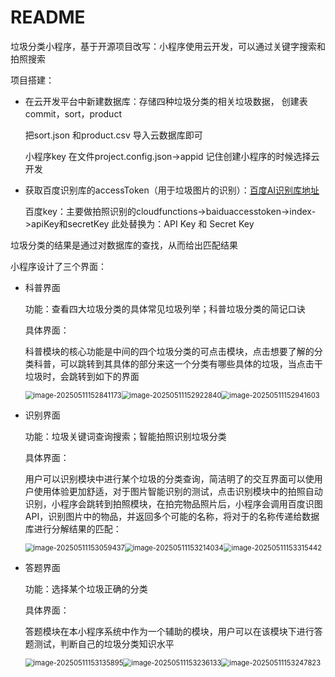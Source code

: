 # README

垃圾分类小程序，基于开源项目改写：小程序使用云开发，可以通过关键字搜索和拍照搜索

项目搭建：

- 在云开发平台中新建数据库：存储四种垃圾分类的相关垃圾数据， 创建表commit，sort，product

  把sort.json 和product.csv 导入云数据库即可

  小程序key 在文件project.config.json->appid 记住创建小程序的时候选择云开发

- 获取百度识别库的accessToken（用于垃圾图片的识别）：[百度AI识别库地址](http://ai.baidu.com/docs#/ImageClassify-API/ebc492b1)

  百度key：主要做拍照识别的cloudfunctions->baiduaccesstoken->index->apiKey和secretKey
  此处替换为：API Key 和 Secret Key

垃圾分类的结果是通过对数据库的查找，从而给出匹配结果

小程序设计了三个界面：

- 科普界面

  功能：查看四大垃圾分类的具体常见垃圾列举；科普垃圾分类的简记口诀

  具体界面：

  科普模块的核心功能是中间的四个垃圾分类的可点击模块，点击想要了解的分类科普，可以跳转到其具体的部分来这一个分类有哪些具体的垃圾，当点击干垃圾时，会跳转到如下的界面

  <img src="public/image-20250511152841173.png" alt="image-20250511152841173" style="zoom:80%;" /><img src="public/image-20250511152922840.png" alt="image-20250511152922840" style="zoom:80%;" /><img src="public/image-20250511152941603.png" alt="image-20250511152941603" style="zoom:80%;" />

- 识别界面

  功能：垃圾关键词查询搜索；智能拍照识别垃圾分类

  具体界面：

  用户可以识别模块中进行某个垃圾的分类查询，简洁明了的交互界面可以使用户使用体验更加舒适，对于图片智能识别的测试，点击识别模块中的拍照自动识别，小程序会跳转到拍照模块，在拍完物品照片后，小程序会调用百度识图API，识别图片中的物品，并返回多个可能的名称，将对于的名称传递给数据库进行分解结果的匹配：

  <img src="public/image-20250511153059437.png" alt="image-20250511153059437" style="zoom:80%;" /><img src="public/image-20250511153214034.png" alt="image-20250511153214034" style="zoom:80%;" /><img src="public/image-20250511153315442.png" alt="image-20250511153315442" style="zoom:80%;" />

- 答题界面

  功能：选择某个垃圾正确的分类

  具体界面：

  答题模块在本小程序系统中作为一个辅助的模块，用户可以在该模块下进行答题测试，判断自己的垃圾分类知识水平

  <img src="public/image-20250511153135895.png" alt="image-20250511153135895" style="zoom:80%;" /><img src="public/image-20250511153236133.png" alt="image-20250511153236133" style="zoom:80%;" /><img src="public/image-20250511153247823.png" alt="image-20250511153247823" style="zoom:80%;" />
